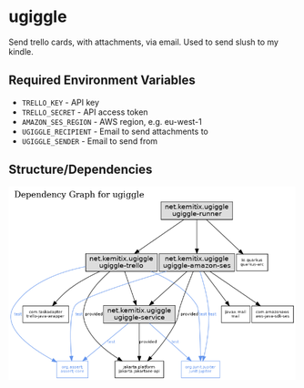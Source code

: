 # ugiggle
Send trello cards, with attachments, via email. Used to send slush to my kindle.

## Required Environment Variables

* `TRELLO_KEY` - API key
* `TRELLO_SECRET` - API access token
* `AMAZON_SES_REGION` - AWS region, e.g. eu-west-1
* `UGIGGLE_RECIPIENT` - Email to send attachments to
* `UGIGGLE_SENDER` - Email to send from

## Structure/Dependencies

![modules](doc/images/reactor-graph.png)
